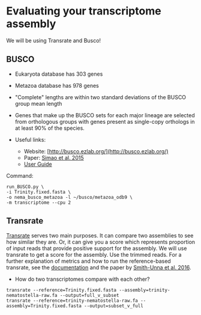 # Evaluating your transcriptome assembly

We will be using Transrate and Busco!

## BUSCO

* Eukaryota database has 303 genes
* Metazoa database has 978 genes
* "Complete" lengths are within two standard deviations of the BUSCO group mean length
* Genes that make up the BUSCO sets for each major lineage are selected from orthologous groups with genes present as single-copy orthologs in at least 90% of the species. 

* Useful links:
  * Website: [http://busco.ezlab.org/](http://busco.ezlab.org/)
  * Paper: [Simao et al. 2015](http://bioinformatics.oxfordjournals.org/content/31/19/3210)
  * [User Guide](http://gitlab.com/ezlab/busco/raw/master/BUSCO_v2.0_userguide.pdf)

Command:

```
run_BUSCO.py \
-i Trinity.fixed.fasta \
-o nema_busco_metazoa -l ~/busco/metazoa_odb9 \
-m transcriptome --cpu 2
```


## Transrate

[Transrate](http://hibberdlab.com/transrate/getting_started.html) serves two main purposes. It can compare two assemblies to see how similar they are. Or, it can give you a score which represents proportion of input reads that provide positive support for the assembly. We will use transrate to get a score for the assembly. Use the trimmed reads. For a further explanation of metrics and how to run the reference-based transrate, see the [documentation](http://hibberdlab.com/transrate/metrics.html) and the paper by [Smith-Unna et al. 2016](http://genome.cshlp.org/content/early/2016/06/01/gr.196469.115). 

* How do two transcriptomes compare with each other?

```
transrate --reference=Trinity.fixed.fasta --assembly=trinity-nematostella-raw.fa --output=full_v_subset
transrate --reference=trinity-nematostella-raw.fa --assembly=Trinity.fixed.fasta --output=subset_v_full
```
